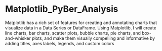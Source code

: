 # Matplotlib_PyBer_Analysis
Matplotlib has a rich set of features for creating and annotating charts that visualize data in a Data Series or DataFrame. Using Matplotlib, I will create line charts, bar charts, scatter plots, bubble charts, pie charts, and box-and-whisker plots, and make them visually compelling and informative by adding titles, axes labels, legends, and custom colors
